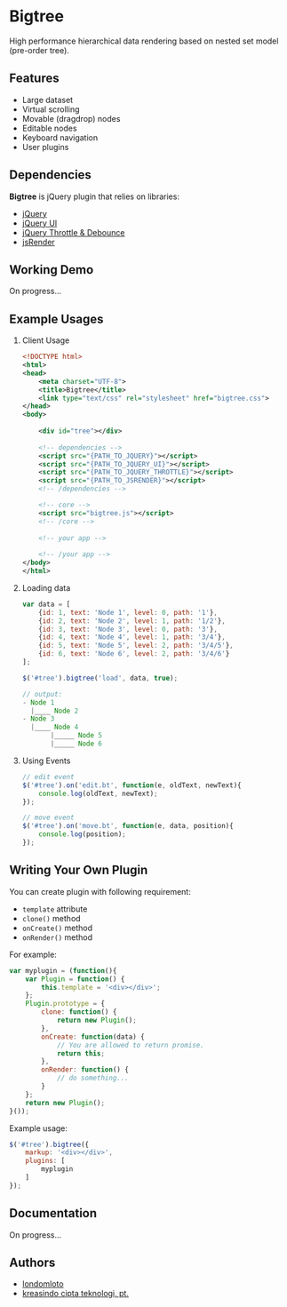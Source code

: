# Bigtree

High performance hierarchical data rendering based on nested set model (pre-order tree).

## Features
* Large dataset
* Virtual scrolling
* Movable (dragdrop) nodes
* Editable nodes
* Keyboard navigation
* User plugins

## Dependencies

__Bigtree__ is jQuery plugin that relies on libraries:
* [jQuery](http://code.jquery.com/jquery-2.2.1.min.js)
* [jQuery UI](http://jqueryui.com/resources/download/jquery-ui-1.11.4.zip)
* [jQuery Throttle & Debounce](http://github.com/cowboy/jquery-throttle-debounce/raw/v1.1/jquery.ba-throttle-debounce.min.js)
* [jsRender](https://www.jsviews.com/download/jsrender.min.js)

## Working Demo
On progress...

## Example Usages
1. Client Usage
    
    ```xml
    <!DOCTYPE html>
    <html>
    <head>
    	<meta charset="UTF-8">
        <title>Bigtree</title>
        <link type="text/css" rel="stylesheet" href="bigtree.css">
    </head>
    <body>
    	
        <div id="tree"></div>
        
        <!-- dependencies -->
        <script src="{PATH_TO_JQUERY}"></script>
        <script src="{PATH_TO_JQUERY_UI}"></script>
        <script src="{PATH_TO_JQUERY_THROTTLE}"></script>
        <script src="{PATH_TO_JSRENDER}"></script>
        <!-- /dependencies -->

        <!-- core -->
        <script src="bigtree.js"></script>
        <!-- /core -->
        
        <!-- your app -->
        
        <!-- /your app -->
    </body>
    </html>
    ```
    
2. Loading data
    
    ```javascript
    var data = [
        {id: 1, text: 'Node 1', level: 0, path: '1'},
        {id: 2, text: 'Node 2', level: 1, path: '1/2'},
        {id: 3, text: 'Node 3', level: 0, path: '3'},
        {id: 4, text: 'Node 4', level: 1, path: '3/4'},
        {id: 5, text: 'Node 5', level: 2, path: '3/4/5'},
        {id: 6, text: 'Node 6', level: 2, path: '3/4/6'}
    ];
    
    $('#tree').bigtree('load', data, true);
    
    // output:
    - Node 1
      |____ Node 2
    - Node 3
      |____ Node 4
           |_____ Node 5        
           |_____ Node 6
    ```

4. Using Events
    
    ```javascript
    // edit event
    $('#tree').on('edit.bt', function(e, oldText, newText){
        console.log(oldText, newText);
    });
    
    // move event
    $('#tree').on('move.bt', function(e, data, position){
        console.log(position);
    });
    ```

## Writing Your Own Plugin

You can create plugin with following requirement:
* `template` attribute
* `clone()` method
* `onCreate()` method
* `onRender()` method

For example:

```javascript
var myplugin = (function(){
    var Plugin = function() {
        this.template = '<div></div>';
    };
    Plugin.prototype = {
        clone: function() {
            return new Plugin();
        },
        onCreate: function(data) {
            // You are allowed to return promise.
            return this;
        },
        onRender: function() {
            // do something...
        }
    };
    return new Plugin();
}());
```
Example usage:
```javascript
$('#tree').bigtree({
    markup: '<div></div>',
    plugins: [
        myplugin
    ]
});
```

## Documentation
On progress...

## Authors
- [londomloto](https://github.com/londomloto)
- [kreasindo cipta teknologi, pt.](http://kct.co.id)


